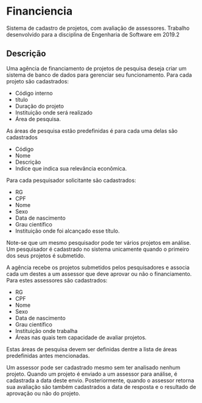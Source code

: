 # Financiencia
Sistema de cadastro de projetos, com avaliação de assessores. Trabalho desenvolvido para a disciplina de Engenharia de Software em 2019.2

## Descrição
Uma agência de financiamento de projetos de pesquisa deseja criar um sistema de banco de dados para gerenciar seu funcionamento. Para cada projeto são cadastrados: 
- Código interno 
- título
- Duração do projeto 
- Instituição onde será realizado
- Área de pesquisa. 

As áreas de pesquisa estão predefinidas é para cada uma delas são cadastrados 
- Código 
- Nome 
- Descrição 
- Indice que indica sua relevância econômica. 

Para cada pesquisador solicitante são cadastrados: 
- RG 
- CPF 
- Nome 
- Sexo 
- Data de nascimento 
- Grau científico
- Instituição onde foi alcançado esse título. 

Note-se que um mesmo pesquisador pode ter vários projetos em análise. Um pesquisador é cadastrado no sistema unicamente quando o primeiro dos seus projetos é submetido.

A agência recebe os projetos submetidos pelos pesquisadores e associa cada um destes a um assessor que deve aprovar ou não o financiamento. Para estes assessores são cadastrados: 
- RG 
- CPF 
- Nome 
- Sexo 
- Data de nascimento 
- Grau científico 
- Instituição onde trabalha
- Áreas nas quais tem capacidade de avaliar projetos. 

Estas áreas de pesquisa devem ser definidas dentre a lista de áreas predefinidas antes mencionadas.

Um assessor pode ser cadastrado mesmo sem ter analisado nenhum projeto. Quando um projeto é enviado a um assessor para análise, é cadastrada a data deste envio. Posteriormente, quando o assessor retorna sua avaliação são também cadastrados a data de resposta e o resultado de aprovação ou não do projeto.
